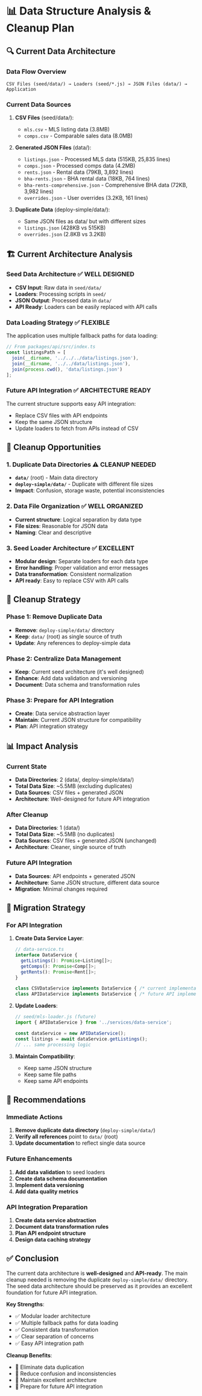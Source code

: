 # 📊 Data Structure Analysis & Cleanup Plan

## 🔍 Current Data Architecture

### **Data Flow Overview**
```
CSV Files (seed/data/) → Loaders (seed/*.js) → JSON Files (data/) → Application
```

### **Current Data Sources**
1. **CSV Files** (seed/data/):
   - `mls.csv` - MLS listing data (3.8MB)
   - `comps.csv` - Comparable sales data (8.0MB)

2. **Generated JSON Files** (data/):
   - `listings.json` - Processed MLS data (515KB, 25,835 lines)
   - `comps.json` - Processed comps data (4.2MB)
   - `rents.json` - Rental data (79KB, 3,892 lines)
   - `bha-rents.json` - BHA rental data (18KB, 764 lines)
   - `bha-rents-comprehensive.json` - Comprehensive BHA data (72KB, 3,982 lines)
   - `overrides.json` - User overrides (3.2KB, 161 lines)

3. **Duplicate Data** (deploy-simple/data/):
   - Same JSON files as data/ but with different sizes
   - `listings.json` (428KB vs 515KB)
   - `overrides.json` (2.8KB vs 3.2KB)

## 🏗️ Current Architecture Analysis

### **Seed Data Architecture** ✅ **WELL DESIGNED**
- **CSV Input**: Raw data in `seed/data/`
- **Loaders**: Processing scripts in `seed/`
- **JSON Output**: Processed data in `data/`
- **API Ready**: Loaders can be easily replaced with API calls

### **Data Loading Strategy** ✅ **FLEXIBLE**
The application uses multiple fallback paths for data loading:
```typescript
// From packages/api/src/index.ts
const listingsPath = [
  join(__dirname, '../../../data/listings.json'),
  join(__dirname, '../../data/listings.json'),
  join(process.cwd(), 'data/listings.json')
];
```

### **Future API Integration** ✅ **ARCHITECTURE READY**
The current structure supports easy API integration:
- Replace CSV files with API endpoints
- Keep the same JSON structure
- Update loaders to fetch from APIs instead of CSV

## 🧹 Cleanup Opportunities

### **1. Duplicate Data Directories** ⚠️ **CLEANUP NEEDED**
- **`data/`** (root) - Main data directory
- **`deploy-simple/data/`** - Duplicate with different file sizes
- **Impact**: Confusion, storage waste, potential inconsistencies

### **2. Data File Organization** ✅ **WELL ORGANIZED**
- **Current structure**: Logical separation by data type
- **File sizes**: Reasonable for JSON data
- **Naming**: Clear and descriptive

### **3. Seed Loader Architecture** ✅ **EXCELLENT**
- **Modular design**: Separate loaders for each data type
- **Error handling**: Proper validation and error messages
- **Data transformation**: Consistent normalization
- **API ready**: Easy to replace CSV with API calls

## 🎯 Cleanup Strategy

### **Phase 1: Remove Duplicate Data**
- **Remove**: `deploy-simple/data/` directory
- **Keep**: `data/` (root) as single source of truth
- **Update**: Any references to deploy-simple data

### **Phase 2: Centralize Data Management**
- **Keep**: Current seed architecture (it's well designed)
- **Enhance**: Add data validation and versioning
- **Document**: Data schema and transformation rules

### **Phase 3: Prepare for API Integration**
- **Create**: Data service abstraction layer
- **Maintain**: Current JSON structure for compatibility
- **Plan**: API integration strategy

## 📊 Impact Analysis

### **Current State**
- **Data Directories**: 2 (data/, deploy-simple/data/)
- **Total Data Size**: ~5.5MB (excluding duplicates)
- **Data Sources**: CSV files + generated JSON
- **Architecture**: Well-designed for future API integration

### **After Cleanup**
- **Data Directories**: 1 (data/)
- **Total Data Size**: ~5.5MB (no duplicates)
- **Data Sources**: CSV files + generated JSON (unchanged)
- **Architecture**: Cleaner, single source of truth

### **Future API Integration**
- **Data Sources**: API endpoints + generated JSON
- **Architecture**: Same JSON structure, different data source
- **Migration**: Minimal changes required

## 🔄 Migration Strategy

### **For API Integration**
1. **Create Data Service Layer**:
   ```typescript
   // data-service.ts
   interface DataService {
     getListings(): Promise<Listing[]>;
     getComps(): Promise<Comp[]>;
     getRents(): Promise<Rent[]>;
   }
   
   class CSVDataService implements DataService { /* current implementation */ }
   class APIDataService implements DataService { /* future API implementation */ }
   ```

2. **Update Loaders**:
   ```javascript
   // seed/mls-loader.js (future)
   import { APIDataService } from '../services/data-service';
   
   const dataService = new APIDataService();
   const listings = await dataService.getListings();
   // ... same processing logic
   ```

3. **Maintain Compatibility**:
   - Keep same JSON structure
   - Keep same file paths
   - Keep same API endpoints

## 📝 Recommendations

### **Immediate Actions**
1. **Remove duplicate data directory** (`deploy-simple/data/`)
2. **Verify all references** point to `data/` (root)
3. **Update documentation** to reflect single data source

### **Future Enhancements**
1. **Add data validation** to seed loaders
2. **Create data schema documentation**
3. **Implement data versioning**
4. **Add data quality metrics**

### **API Integration Preparation**
1. **Create data service abstraction**
2. **Document data transformation rules**
3. **Plan API endpoint structure**
4. **Design data caching strategy**

## ✅ Conclusion

The current data architecture is **well-designed** and **API-ready**. The main cleanup needed is removing the duplicate `deploy-simple/data/` directory. The seed data architecture should be preserved as it provides an excellent foundation for future API integration.

**Key Strengths**:
- ✅ Modular loader architecture
- ✅ Multiple fallback paths for data loading
- ✅ Consistent data transformation
- ✅ Clear separation of concerns
- ✅ Easy API integration path

**Cleanup Benefits**:
- 🧹 Eliminate data duplication
- 🧹 Reduce confusion and inconsistencies
- 🧹 Maintain excellent architecture
- 🧹 Prepare for future API integration
